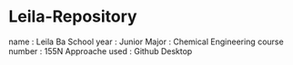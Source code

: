 # Leila-Repository
name : Leila Ba
School year : Junior 
Major : Chemical Engineering 
course number : 155N
Approache used : Github Desktop
